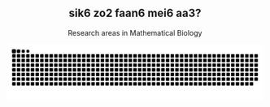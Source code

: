 <div align="center">
  
## sik6 zo2 faan6 mei6 aa3?

</div>

<div align="center">
  
Research areas in Mathematical Biology 

</div>

![snake gif](https://github.com/heilcheng/heilcheng/blob/output/github-snake-dark.svg)
